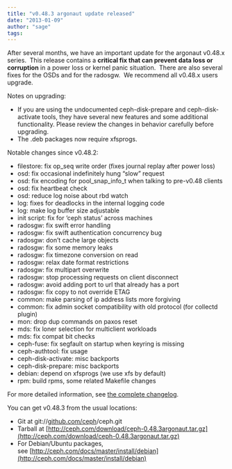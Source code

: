 ```yaml
---
title: "v0.48.3 argonaut update released"
date: "2013-01-09"
author: "sage"
tags: 
---
```


After several months, we have an important update for the argonaut v0.48.x series.  This release contains a **critical fix that can prevent data loss or corruption** in a power loss or kernel panic situation.  There are also several fixes for the OSDs and for the radosgw.  We recommend all v0.48.x users upgrade.

Notes on upgrading:

- If you are using the undocumented ceph-disk-prepare and ceph-disk-activate tools, they have several new features and some additional functionality. Please review the changes in behavior carefully before upgrading.
- The .deb packages now require xfsprogs.

Notable changes since v0.48.2:

- filestore: fix op\_seq write order (fixes journal replay after power loss)
- osd: fix occasional indefinitely hung “slow” request
- osd: fix encoding for pool\_snap\_info\_t when talking to pre-v0.48 clients
- osd: fix heartbeat check
- osd: reduce log noise about rbd watch
- log: fixes for deadlocks in the internal logging code
- log: make log buffer size adjustable
- init script: fix for ‘ceph status’ across machines
- radosgw: fix swift error handling
- radosgw: fix swift authentication concurrency bug
- radosgw: don’t cache large objects
- radosgw: fix some memory leaks
- radosgw: fix timezone conversion on read
- radosgw: relax date format restrictions
- radosgw: fix multipart overwrite
- radosgw: stop processing requests on client disconnect
- radosgw: avoid adding port to url that already has a port
- radosgw: fix copy to not override ETAG
- common: make parsing of ip address lists more forgiving
- common: fix admin socket compatibility with old protocol (for collectd plugin)
- mon: drop dup commands on paxos reset
- mds: fix loner selection for multiclient workloads
- mds: fix compat bit checks
- ceph-fuse: fix segfault on startup when keyring is missing
- ceph-authtool: fix usage
- ceph-disk-activate: misc backports
- ceph-disk-prepare: misc backports
- debian: depend on xfsprogs (we use xfs by default)
- rpm: build rpms, some related Makefile changes

For more detailed information, see [the complete changelog](http://ceph.com/docs/master/_downloads/v0.48.3argonaut.txt).

You can get v0.48.3 from the usual locations:

- Git at git://[github.com/ceph](http://github.com/ceph)/ceph.git
- Tarball at [http://ceph.com/download/ceph-0.48.3argonaut.tar.gz](http://ceph.com/download/ceph-0.48.3argonaut.tar.gz)
- For Debian/Ubuntu packages, see [http://ceph.com/docs/master/install/debian](http://ceph.com/docs/master/install/debian)

